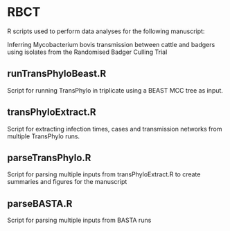 # RBCT

R scripts used to perform data analyses for the following manuscript:

Inferring Mycobacterium bovis transmission between cattle and badgers using isolates from the Randomised Badger Culling Trial

## runTransPhyloBeast.R

Script for running TransPhylo in triplicate using a BEAST MCC tree as input.

## transPhyloExtract.R

Script for extracting infection times, cases and transmission networks from multiple TransPhylo runs.

## parseTransPhylo.R

Script for parsing multiple inputs from transPhyloExtract.R to create summaries and figures for the manuscript

## parseBASTA.R

Script for parsing multiple inputs from BASTA runs
